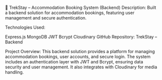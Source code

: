 🏨 TrekStay – Accommodation Booking System (Backend)
Description:
Built a backend solution for accommodation bookings, featuring user management and secure authentication.

Technologies Used:

Express.js
MongoDB
JWT
Bcrypt
Cloudinary
GitHub Repository:
TrekStay – Backend

Project Overview:
This backend solution provides a platform for managing accommodation bookings, user accounts, and secure login. The system includes an authentication layer with JWT and Bcrypt, ensuring data security and user management. It also integrates with Cloudinary for media handling.
